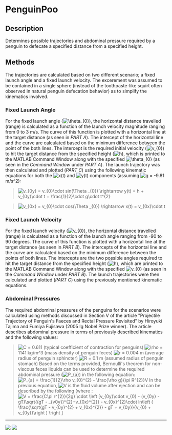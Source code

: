 # PenguinPoo

## Description
Determines possible trajectories and abdominal pressure required by a penguin to defecate a specified distance from a specified height.

## Methods
The trajectories are calculated based on two different scenario; a fixed launch angle and a fixed launch velocity. The excerement was assumed to be contained in a single sphere (instead of the toothpaste-like squirt often observed in natural penguin defecation behavior) as to simplify the kinematics involved.

### Fixed Launch Angle
For the fixed launch angle (<img src="https://latex.codecogs.com/svg.image?\theta_{0}&space;" title="\theta_{0} " />), the horizontal distance travelled (range) is calculated as a function of the launch velocity magnitude ranging from 0 to 3 m/s. The curve of this function is plotted with a horizontal line at the target distance (as seen in *PART A*). The intercept of the horizontal line and the curve are calculated based on the minimum difference between the point of the both lines. The intercept is the required initial velocity (<img src="https://latex.codecogs.com/svg.image?v_{0}" title="v_{0}" />) to hit the target distance from the specified height (<img src="https://latex.codecogs.com/svg.image?h" title="h" />), which is printed to the MATLAB Command Window along with the specified <img src="https://latex.codecogs.com/svg.image?\theta_{0}&space;" title="\theta_{0} " /> (as seen in the *Command Window* under *PART A*). The launch trajectory was then calculated and plotted (*PART C*) using the following kinematic equations for both the <img src="https://latex.codecogs.com/svg.image?x(t)" title="x(t)" /> and <img src="https://latex.codecogs.com/svg.image?y(t)" title="y(t)" /> components (assuming <img src="https://latex.codecogs.com/svg.image?g" title="g" /> = -9.81 m/s^2):

> <img src="https://latex.codecogs.com/svg.image?v_{0y}&space;=&space;v_{0}\cdot&space;sin(\theta&space;_{0})&space;\rightarrow&space;&space;y(t)&space;=&space;h&space;&plus;&space;v_{0y}\cdot&space;t&space;&plus;&space;\frac{1}{2}\cdot&space;g\cdot&space;t^{2}" title="v_{0y} = v_{0}\cdot sin(\Theta _{0}) \rightarrow y(t) = h + v_{0y}\cdot t + \frac{1}{2}\cdot g\cdot t^{2}" />

> <img src="https://latex.codecogs.com/svg.image?v_{0x}&space;=&space;v_{0}\cdot&space;cos(\theta&space;_{0})&space;\rightarrow&space;&space;x(t)&space;=&space;v_{0x}\cdot&space;t" title="v_{0x} = v_{0}\cdot cos(\Theta _{0}) \rightarrow x(t) = v_{0x}\cdot t" />

### Fixed Launch Velocity
For the fixed launch velocity (<img src="https://latex.codecogs.com/svg.image?v_{0}" title="v_{0}" />), the horizontal distance travelled (range) is calculated as a function of the launch angle ranging from -90 to 90 degrees. The curve of this function is plotted with a horizontal line at the target distance (as seen in *PART B*). The intercepts of the horizontal line and the curve are calculated based on the minimum difference between the points of both lines. The intercepts are the two possible angles required to hit the target distance from the specified height (<img src="https://latex.codecogs.com/svg.image?h" title="h" />), which are printed to the MATLAB Command Window along with the specified <img src="https://latex.codecogs.com/svg.image?v_{0}" title="v_{0}" /> (as seen in the *Command Window* under *PART B*). The launch trajectories were then calculated and plotted (*PART C*) using the previously mentioned kinematic equations.

### Abdominal Pressures

The required abdominal pressures of the penguins for the scenarios were calculated using methods discussed in Section V of the article "Projectile Trajectory of Penguin's Faeces and Rectal Pressure Revisited" by Hiroyuki Tajima and Fumiya Fujisawa (2005 Ig Nobel Prize winner). The article describes abdominal pressure in terms of previously described kinematics and the following values:
> <img src="https://latex.codecogs.com/svg.image?C" title="C" /> = 0.611 (typical coefficient of contraction for penguins)
> <img src="https://latex.codecogs.com/svg.image?\rho&space;" title="\rho " /> = 1141 kg/m^3 (mass density of penguin feces)
> <img src="https://latex.codecogs.com/svg.image?r" title="r" /> = 0.004 m (average radius of penguin sphincter)
> <img src="https://latex.codecogs.com/svg.image?R" title="R" /> = 0.1 m (assumed radius of penguin stomach)
Based on the terms provided, Bernoulli's theorem for non-viscous feces liquids can be used to determine the required abdominal pressure (<img src="https://latex.codecogs.com/svg.image?P_{a}" title="P_{a}" />) in the following equation:
> <img src="https://latex.codecogs.com/svg.image?P_{a}&space;=&space;\frac{1}{2}\rho&space;v_{0}^{2}&space;-&space;\frac{\rho&space;g}{\pi&space;R^{2}}V" title="P_{a} = \frac{1}{2}\rho v_{0}^{2} - \frac{\rho g}{\pi R^{2}}V" />
In the previous equation, <img src="https://latex.codecogs.com/svg.image?V" title="V" /> is the fluid volume after ejection and can be described by the following (where :
> <img src="https://latex.codecogs.com/svg.image?V&space;=&space;\frac{C\pi&space;r^{2}}{2g}&space;\cdot&space;&space;\left&space;[v_{0y}\cdot&space;v_{0}&space;-&space;(v_{0y}&space;-&space;gT)\sqrt{(gT&space;-&space;_{v0y})^{2}&plus;v_{0x}^{2}}&space;-&space;v_{0x}^{2}\cdot&space;ln\left&space;(&space;&space;\frac{\sqrt{gT&space;-&space;v_{0y}^{2}&space;&plus;&space;v_{0x}^{2}}&space;-&space;gT&space;&plus;&space;v_{0y}}{v_{0}&space;&plus;&space;v_{0y}}\right&space;)&space;&space;&space;\right&space;]" title="V = \frac{C\pi r^{2}}{2g} \cdot \left [v_{0y}\cdot v_{0} - (v_{0y} - gT)\sqrt{(gT - _{v0y})^{2}+v_{0x}^{2}} - v_{0x}^{2}\cdot ln\left ( \frac{\sqrt{gT - v_{0y}^{2} + v_{0x}^{2}} - gT + v_{0y}}{v_{0} + v_{0y}}\right ) \right ]" />

---

<img src="https://github.com/arzafiruddin/PenguinPoo/blob/8673964bf02aa7d67ccfbe8ce5e02fd1c79d40c2/readme_assets/h_gif.gif">

<img src="https://github.com/arzafiruddin/PenguinPoo/blob/8673964bf02aa7d67ccfbe8ce5e02fd1c79d40c2/readme_assets/d_gif.gif">
